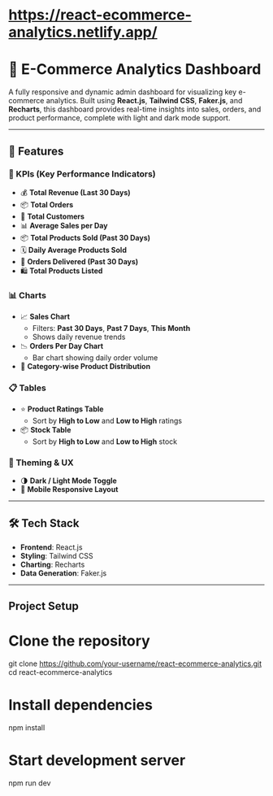 # https://react-ecommerce-analytics.netlify.app/
# 🛒 E-Commerce Analytics Dashboard

A fully responsive and dynamic admin dashboard for visualizing key e-commerce analytics. Built using **React.js**, **Tailwind CSS**, **Faker.js**, and **Recharts**, this dashboard provides real-time insights into sales, orders, and product performance, complete with light and dark mode support.

---

## 🚀 Features

### 🔢 KPIs (Key Performance Indicators)
- 💰 **Total Revenue (Last 30 Days)**
- 📦 **Total Orders**
- 👥 **Total Customers**
- 📊 **Average Sales per Day**
- 📦 **Total Products Sold (Past 30 Days)**
- 🗓️ **Daily Average Products Sold**
- 🚚 **Orders Delivered (Past 30 Days)**
- 🛍️ **Total Products Listed**

### 📊 Charts
- 📈 **Sales Chart**  
  - Filters: **Past 30 Days**, **Past 7 Days**, **This Month**
  - Shows daily revenue trends
- 📉 **Orders Per Day Chart**
  - Bar chart showing daily order volume
- 🧮 **Category-wise Product Distribution**

### 📋 Tables
- ⭐ **Product Ratings Table**
  - Sort by **High to Low** and **Low to High** ratings
- 📦 **Stock Table**
  - Sort by **High to Low** and **Low to High** stock

### 🌙 Theming & UX
- 🌗 **Dark / Light Mode Toggle**
- 📱 **Mobile Responsive Layout**
---

## 🛠️ Tech Stack

- **Frontend**: React.js
- **Styling**: Tailwind CSS
- **Charting**: Recharts
- **Data Generation**: Faker.js
---

## Project Setup
# Clone the repository
git clone https://github.com/your-username/react-ecommerce-analytics.git
cd react-ecommerce-analytics

# Install dependencies
npm install

# Start development server
npm run dev


